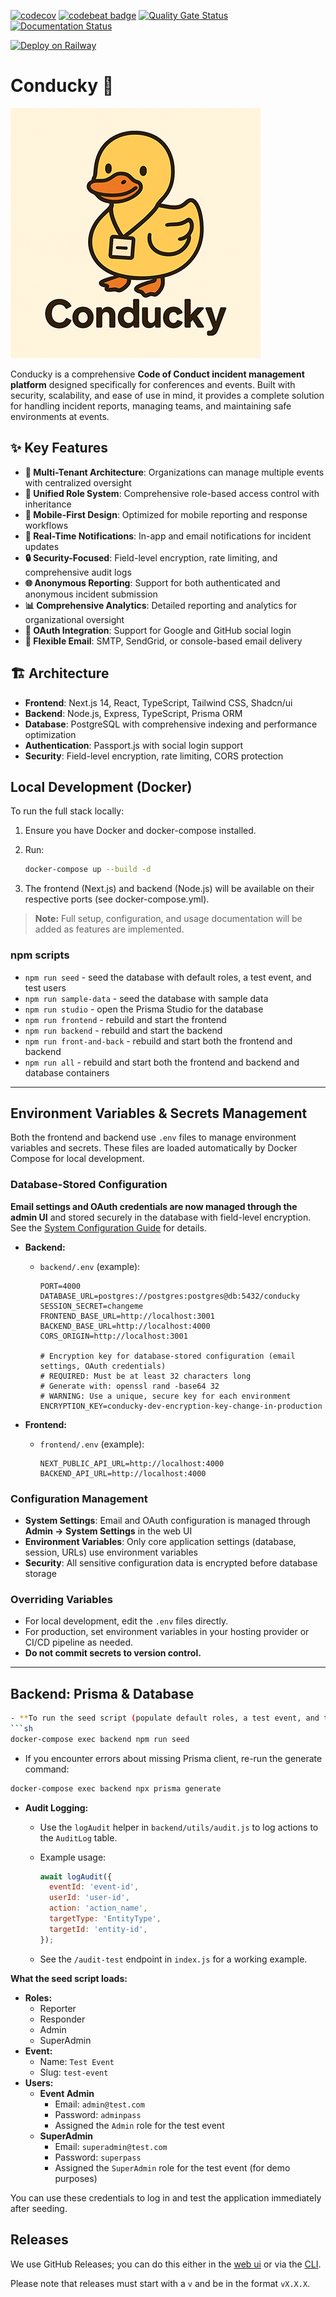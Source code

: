 [![codecov](https://codecov.io/gh/mattstratton/conducky/graph/badge.svg?token=J126AJDPXH)](https://codecov.io/gh/mattstratton/conducky) [![codebeat badge](https://codebeat.co/badges/bb45abf8-51e4-488c-9f08-679d53c5cb10)](https://codebeat.co/projects/github-com-mattstratton-conducky-main) [![Quality Gate Status](https://sonarcloud.io/api/project_badges/measure?project=mattstratton_conducky&metric=alert_status)](https://sonarcloud.io/summary/new_code?id=mattstratton_conducky) [![Documentation Status](https://readthedocs.org/projects/conducky/badge/?version=latest)](https://conducky.readthedocs.io/en/latest/?badge=latest)

[![Deploy on Railway](https://railway.com/button.svg)](https://railway.com/deploy/K6IPeL?referralCode=CkMW6h)

# Conducky 🦆

![conducky logo](/images/conducky-logo-smaller.png)

Conducky is a comprehensive **Code of Conduct incident management platform** designed specifically for conferences and events. Built with security, scalability, and ease of use in mind, it provides a complete solution for handling incident reports, managing teams, and maintaining safe environments at events.

## ✨ Key Features

- **🏢 Multi-Tenant Architecture**: Organizations can manage multiple events with centralized oversight
- **🔐 Unified Role System**: Comprehensive role-based access control with inheritance
- **📱 Mobile-First Design**: Optimized for mobile reporting and response workflows
- **🚨 Real-Time Notifications**: In-app and email notifications for incident updates
- **🔒 Security-Focused**: Field-level encryption, rate limiting, and comprehensive audit logs
- **🌐 Anonymous Reporting**: Support for both authenticated and anonymous incident submission
- **📊 Comprehensive Analytics**: Detailed reporting and analytics for organizational oversight
- **🎯 OAuth Integration**: Support for Google and GitHub social login
- **📧 Flexible Email**: SMTP, SendGrid, or console-based email delivery

## 🏗️ Architecture

- **Frontend**: Next.js 14, React, TypeScript, Tailwind CSS, Shadcn/ui
- **Backend**: Node.js, Express, TypeScript, Prisma ORM
- **Database**: PostgreSQL with comprehensive indexing and performance optimization
- **Authentication**: Passport.js with social login support
- **Security**: Field-level encryption, rate limiting, CORS protection

## Local Development (Docker)

To run the full stack locally:

1. Ensure you have Docker and docker-compose installed.
2. Run:

   ```sh
   docker-compose up --build -d
   ```

3. The frontend (Next.js) and backend (Node.js) will be available on their respective ports (see docker-compose.yml).

> **Note:** Full setup, configuration, and usage documentation will be added as features are implemented.

### npm scripts

- `npm run seed` - seed the database with default roles, a test event, and test users
- `npm run sample-data` - seed the database with sample data
- `npm run studio` - open the Prisma Studio for the database
- `npm run frontend` - rebuild and start the frontend
- `npm run backend` - rebuild and start the backend
- `npm run front-and-back` - rebuild and start both the frontend and backend
- `npm run all` - rebuild and start both the frontend and backend and database containers

---

## Environment Variables & Secrets Management

Both the frontend and backend use `.env` files to manage environment variables and secrets. These files are loaded automatically by Docker Compose for local development.

### Database-Stored Configuration

**Email settings and OAuth credentials are now managed through the admin UI** and stored securely in the database with field-level encryption. See the [System Configuration Guide](website/docs/admin-guide/system-configuration.md) for details.

- **Backend:**
  - `backend/.env` (example):

    ```env
    PORT=4000
    DATABASE_URL=postgres://postgres:postgres@db:5432/conducky
    SESSION_SECRET=changeme
    FRONTEND_BASE_URL=http://localhost:3001
    BACKEND_BASE_URL=http://localhost:4000
    CORS_ORIGIN=http://localhost:3001
    
    # Encryption key for database-stored configuration (email settings, OAuth credentials)
    # REQUIRED: Must be at least 32 characters long
    # Generate with: openssl rand -base64 32
    # WARNING: Use a unique, secure key for each environment
    ENCRYPTION_KEY=conducky-dev-encryption-key-change-in-production
    ```

- **Frontend:**
  - `frontend/.env` (example):

    ```env
    NEXT_PUBLIC_API_URL=http://localhost:4000
    BACKEND_API_URL=http://localhost:4000
    ```

### Configuration Management

- **System Settings**: Email and OAuth configuration is managed through **Admin → System Settings** in the web UI
- **Environment Variables**: Only core application settings (database, session, URLs) use environment variables
- **Security**: All sensitive configuration data is encrypted before database storage

### Overriding Variables

- For local development, edit the `.env` files directly.
- For production, set environment variables in your hosting provider or CI/CD pipeline as needed.
- **Do not commit secrets to version control.**

---

## Backend: Prisma & Database

  ```sh
- **To run the seed script (populate default roles, a test event, and test users), run:**
  ```sh
  docker-compose exec backend npm run seed
  ```

- If you encounter errors about missing Prisma client, re-run the generate command:

```sh
docker-compose exec backend npx prisma generate
```

- **Audit Logging:**
  - Use the `logAudit` helper in `backend/utils/audit.js` to log actions to the `AuditLog` table.
  - Example usage:

    ```js
    await logAudit({
      eventId: 'event-id',
      userId: 'user-id',
      action: 'action_name',
      targetType: 'EntityType',
      targetId: 'entity-id',
    });
    ```

  - See the `/audit-test` endpoint in `index.js` for a working example.

**What the seed script loads:**

- **Roles:**
  - Reporter
  - Responder
  - Admin
  - SuperAdmin
- **Event:**
  - Name: `Test Event`
  - Slug: `test-event`
- **Users:**
  - **Event Admin**
    - Email: `admin@test.com`
    - Password: `adminpass`
    - Assigned the `Admin` role for the test event
  - **SuperAdmin**
    - Email: `superadmin@test.com`
    - Password: `superpass`
    - Assigned the `SuperAdmin` role for the test event (for demo purposes)

You can use these credentials to log in and test the application immediately after seeding.

## Releases

 We use GitHub Releases; you can do this either in the [web ui](https://docs.github.com/en/repositories/releasing-projects-on-github/managing-releases-in-a-repository) or via the [CLI](https://docs.github.com/en/repositories/releasing-projects-on-github/managing-releases-in-a-repository?tool=cli).

Please note that releases must start with a `v` and be in the format `vX.X.X`.
